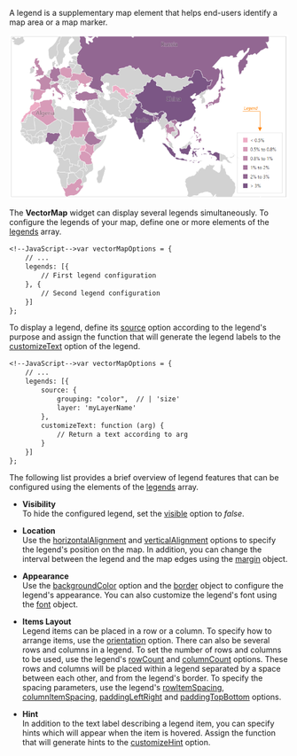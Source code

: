 A legend is a supplementary map element that helps end-users identify a map area or a map marker.

![DevExtreme ChartJS VectorMap](/images/ChartJS/VectorMap_Legend.png)

The **VectorMap** widget can display several legends simultaneously. To configure the legends of your map, define one or more elements of the [legends](/api-reference/20%20Data%20Visualization%20Widgets/70%20dxVectorMap/1%20Configuration/legends '/Documentation/ApiReference/Data_Visualization_Widgets/dxVectorMap/Configuration/legends/') array.

	<!--JavaScript-->var vectorMapOptions = {
		// ...
		legends: [{
			// First legend configuration
		}, {
			// Second legend configuration
		}]
	};

To display a legend, define its [source](/api-reference/20%20Data%20Visualization%20Widgets/70%20dxVectorMap/1%20Configuration/legends/source '/Documentation/ApiReference/Data_Visualization_Widgets/dxVectorMap/Configuration/legends/#source') option according to the legend's purpose and assign the function that will generate the legend labels to the [customizeText](/api-reference/20%20Data%20Visualization%20Widgets/70%20dxVectorMap/1%20Configuration/legends/customizeText.md '/Documentation/ApiReference/Data_Visualization_Widgets/dxVectorMap/Configuration/legends/#customizeText') option of the legend.

	<!--JavaScript-->var vectorMapOptions = {
		// ...
		legends: [{
			source: {
				grouping: "color",	// | 'size'
				layer: 'myLayerName'
			},
			customizeText: function (arg) {
				// Return a text according to arg
			}
		}]
	};

The following list provides a brief overview of legend features that can be configured using the elements of the [legends](/api-reference/20%20Data%20Visualization%20Widgets/70%20dxVectorMap/1%20Configuration/legends '/Documentation/ApiReference/Data_Visualization_Widgets/dxVectorMap/Configuration/legends/') array.

* **Visibility**		
To hide the configured legend, set the [visible](/api-reference/20%20Data%20Visualization%20Widgets/70%20dxVectorMap/1%20Configuration/legends/visible.md '/Documentation/ApiReference/Data_Visualization_Widgets/dxVectorMap/Configuration/legends/#visible') option to *false*.

* **Location**		
Use the [horizontalAlignment](/api-reference/20%20Data%20Visualization%20Widgets/70%20dxVectorMap/1%20Configuration/legends/horizontalAlignment.md '/Documentation/ApiReference/Data_Visualization_Widgets/dxVectorMap/Configuration/legends/#horizontalAlignment') and [verticalAlignment](/api-reference/20%20Data%20Visualization%20Widgets/70%20dxVectorMap/1%20Configuration/legends/verticalAlignment.md '/Documentation/ApiReference/Data_Visualization_Widgets/dxVectorMap/Configuration/legends/#verticalAlignment') options to specify the legend's position on the map. In addition, you can change the interval between the legend and the map edges using the [margin](/api-reference/20%20Data%20Visualization%20Widgets/70%20dxVectorMap/1%20Configuration/legends/margin '/Documentation/ApiReference/Data_Visualization_Widgets/dxVectorMap/Configuration/legends/margin/') object.

* **Appearance**		
Use the [backgroundColor](/api-reference/20%20Data%20Visualization%20Widgets/70%20dxVectorMap/1%20Configuration/legends/backgroundColor.md '/Documentation/ApiReference/Data_Visualization_Widgets/dxVectorMap/Configuration/legends/#backgroundColor') option and the [border](/api-reference/20%20Data%20Visualization%20Widgets/70%20dxVectorMap/1%20Configuration/legends/border '/Documentation/ApiReference/Data_Visualization_Widgets/dxVectorMap/Configuration/legends/border/') object to configure the legend's appearance. You can also customize the legend's font using the [font](/api-reference/20%20Data%20Visualization%20Widgets/70%20dxVectorMap/1%20Configuration/legends/font '/Documentation/ApiReference/Data_Visualization_Widgets/dxVectorMap/Configuration/legends/font/') object.

* **Items Layout**		
Legend items can be placed in a row or a column. To specify how to arrange items, use the [orientation](/api-reference/20%20Data%20Visualization%20Widgets/70%20dxVectorMap/1%20Configuration/legends/orientation.md '/Documentation/ApiReference/Data_Visualization_Widgets/dxVectorMap/Configuration/legends/#orientation') option. There can also be several rows and columns in a legend. To set the number of rows and columns to be used, use the legend's [rowCount](/api-reference/20%20Data%20Visualization%20Widgets/70%20dxVectorMap/1%20Configuration/legends/rowCount.md '/Documentation/ApiReference/Data_Visualization_Widgets/dxVectorMap/Configuration/legends/#rowCount') and [columnCount](/api-reference/20%20Data%20Visualization%20Widgets/70%20dxVectorMap/1%20Configuration/legends/columnCount.md '/Documentation/ApiReference/Data_Visualization_Widgets/dxVectorMap/Configuration/legends/#columnCount') options. These rows and columns will be placed within a legend separated by a space between each other, and from the legend's border. To specify the spacing parameters, use the legend's [rowltemSpacing](/Documentation/ApiReference/Data_Visualization_Widgets/dxVectorMap/Configuration/legends/#rowltemSpacing), [columnltemSpacing](/Documentation/ApiReference/Data_Visualization_Widgets/dxVectorMap/Configuration/legends/#columnltemSpacing), [paddingLeftRight](/api-reference/20%20Data%20Visualization%20Widgets/70%20dxVectorMap/1%20Configuration/legends/paddingLeftRight.md '/Documentation/ApiReference/Data_Visualization_Widgets/dxVectorMap/Configuration/legends/#paddingLeftRight') and [paddingTopBottom](/api-reference/20%20Data%20Visualization%20Widgets/70%20dxVectorMap/1%20Configuration/legends/paddingTopBottom.md '/Documentation/ApiReference/Data_Visualization_Widgets/dxVectorMap/Configuration/legends/#paddingTopBottom') options.

* **Hint**		
In addition to the text label describing a legend item, you can specify hints which will appear when the item is hovered. Assign the function that will generate hints to the [customizeHint](/api-reference/20%20Data%20Visualization%20Widgets/70%20dxVectorMap/1%20Configuration/legends/customizeHint.md '/Documentation/ApiReference/Data_Visualization_Widgets/dxVectorMap/Configuration/legends/#customizeHint') option.